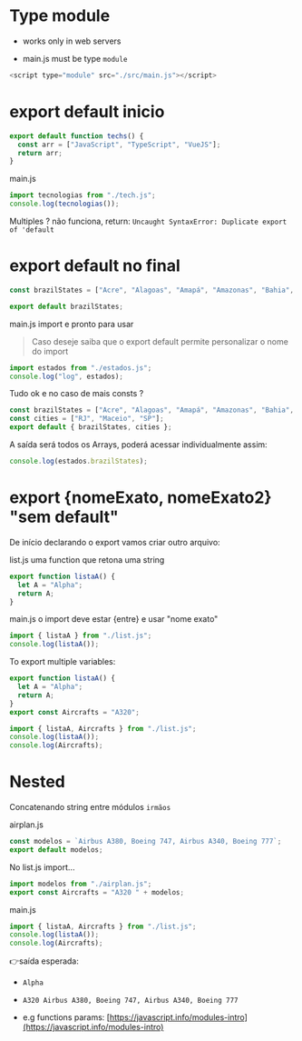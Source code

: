 # Type module

- works only in web servers

- main.js must be type `module`

```js
<script type="module" src="./src/main.js"></script>
```

# export default inicio

```js
export default function techs() {
  const arr = ["JavaScript", "TypeScript", "VueJS"];
  return arr;
}
```

main.js

```js
import tecnologias from "./tech.js";
console.log(tecnologias());
```

Multiples ? não funciona, return:
`Uncaught SyntaxError: Duplicate export of 'default`

# export default no final

```js
const brazilStates = ["Acre", "Alagoas", "Amapá", "Amazonas", "Bahia", "Ceará"];

export default brazilStates;
```

main.js import e pronto para usar

> Caso deseje saiba que o export default permite personalizar o nome do import

```js
import estados from "./estados.js";
console.log("log", estados);
```

Tudo ok e no caso de mais consts ?

```js
const brazilStates = ["Acre", "Alagoas", "Amapá", "Amazonas", "Bahia", "Ceará"];
const cities = ["RJ", "Maceio", "SP"];
export default { brazilStates, cities };
```

A saída será todos os Arrays, poderá acessar individualmente assim:

```js
console.log(estados.brazilStates);
```

# export {nomeExato, nomeExato2} "sem default"

De início declarando o export vamos criar outro arquivo:

list.js uma function que retona uma string

```js
export function listaA() {
  let A = "Alpha";
  return A;
}
```

main.js o import deve estar {entre} e usar "nome exato"

```js
import { listaA } from "./list.js";
console.log(listaA());
```

To export multiple variables:

```js
export function listaA() {
  let A = "Alpha";
  return A;
}
export const Aircrafts = "A320";
```

```js
import { listaA, Aircrafts } from "./list.js";
console.log(listaA());
console.log(Aircrafts);
```

# Nested

Concatenando string entre módulos `irmãos`

airplan.js

```js
const modelos = `Airbus A380, Boeing 747, Airbus A340, Boeing 777`;
export default modelos;
```

No list.js import...

```js
import modelos from "./airplan.js";
export const Aircrafts = "A320 " + modelos;
```

main.js

```js
import { listaA, Aircrafts } from "./list.js";
console.log(listaA());
console.log(Aircrafts);
```

👉saída esperada:

- `Alpha`
- `A320 Airbus A380, Boeing 747, Airbus A340, Boeing 777`

- e.g functions params: [https://javascript.info/modules-intro](https://javascript.info/modules-intro)